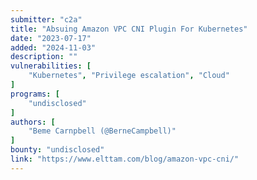 ```yaml
---
submitter: "c2a"
title: "Absuing Amazon VPC CNI Plugin For Kubernetes"
date: "2023-07-17"
added: "2024-11-03"
description: ""
vulnerabilities: [
    "Kubernetes", "Privilege escalation", "Cloud"
]
programs: [
    "undisclosed"
]
authors: [
    "Beme Carnpbell (@BerneCampbell)"
]
bounty: "undisclosed"
link: "https://www.elttam.com/blog/amazon-vpc-cni/"
---
```




